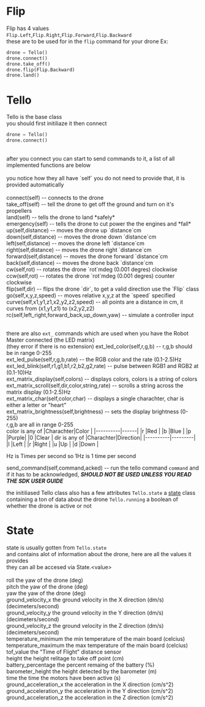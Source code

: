 # Flip
Flip has 4 values<br>
`Flip.Left`,`Flip.Right`,`Flip.Forward`,`Flip.Backward`<br>
these are to be used for in the `flip` command for your drone Ex:
```py
drone = Tello()
drone.connect()
drone.take_off()
drone.flip(Flip.Backward)
drone.land()
```

# Tello
Tello is the base class<br>
you should first initiliaze it then connect<br>
```py
drone = Tello()
drone.connect()
```
<br>
after you connect you can start to send commands to it, a list of all implemented functions are below<br>
<br>
you notice how they all have `self` you do not need to provide that, it is provided automatically<br>
<br>
connect(self) 	-- connects to the drone<br>
take_off(self)  -- tell the drone to get off the ground and turn on it's propellers<br>
land(self)		-- tells the drone to land *safely*<br>
emergency(self) -- tells the drone to cut power the the engines and *fall*<br>
up(self,distance)	-- moves the drone up `distance`cm<br>
down(self,distance)	-- moves the drone down `distance`cm<br>
left(self,distance)	-- moves the drone left `distance`cm<br>
right(self,distance)	-- moves the drone right `distance`cm<br>
forward(self,distance)	-- moves the drone forward `distance`cm<br>
back(self,distance)	-- moves the drone back `distance`cm<br>
cw(self,rot)	-- rotates the drone `rot`mdeg (0.001 degres) clockwise<br>
ccw(self,rot)	-- rotates the drone `rot`mdeg (0.001 degres) counter clockwise<br>
flip(self,dir)	-- flips the drone `dir`, to get a valid direction use the `Flip` class<br>
go(self,x,y,z,speed)	-- moves relative x,y,z at the `speed` specified<br>
curve(self,x1,y1,z1,x2,y2,z2,speed)	-- all points are a distance in cm, it curves from (x1,y1,z1) to (x2,y2,z2)<br>
rc(self,left_right,forward_back,up_down,yaw) -- simulate a controller input<br>
<br>

there are also `ext_` commands which are used when you have the Robot Master connected (the LED matrix)<br>
(they error if there is no extension)
ext_led_color(self,r,g,b) -- r,g,b should be in range 0-255<br>
ext_led_pulse(self,r,g,b,rate) -- the RGB color and the rate (0.1-2.5)Hz<br>
ext_led_blink(self,r1,g1,b1,r2,b2,g2,rate) -- pulse between RGB1 and RGB2 at (0.1-10)Hz<br>
ext_matrix_display(self,colors) -- displays colors, colors is a string of colors<br>
ext_matrix_scroll(self,dir,color,string,rate) -- scrolls a string across the matrix display (0.1-2.5)Hz<br>
ext_matrix_char(self,color,char) -- displays a single charachter, char is either a letter or "heart"<br>
ext_matrix_brightness(self,brightness) -- sets the display brightness (0-255)<br>
r,g,b are all in range 0-255<br>
color is any of
|Charachter|Color |
|----------|------|
|r         |Red   |
|b         |Blue  |
|p         |Purple|
|0         |Clear |
dir is any of
|Charachter|Direction|
|----------|---------|
|l         |Left     |
|r         |Right    |
|u         |Up       |
|d         |Down     |

Hz is Times per second so 1Hz is 1 time per second

send_command(self,command,acked) -- run the tello command `command` and if it has to be acknowledged, ***SHOULD NOT BE USED UNLESS YOU READ THE SDK USER GUIDE***<br>

the initiliased Tello class also has a few attributes
`Tello.state` a [state](#state) class containing a ton of data about the drone
`Tello.running` a boolean of whether the drone is active or not

# State
state is usually gotten from `Tello.state`<br>
and contains alot of information about the drone, here are all the values it provides<br>
they can all be accesed via State.\<value\><br>
<br>
roll					the yaw of the drone (deg)<br>
pitch					the yaw of the drone (deg)<br>
yaw						the yaw of the drone (deg)<br>
ground_velocity_x		the ground velocity in the X direction (dm/s) (decimeters/second)<br>
ground_velocity_y		the ground velocity in the Y direction (dm/s) (decimeters/second)<br>
ground_velocity_z		the ground velocity in the Z direction (dm/s) (decimeters/second)<br>
temperature_minimum		the min temperature of the main board (celcius)<br>
temperature_maximum		the max temperature of the main board (celcius)<br>
tof_value				the "Time of Flight" distance sensor<br>
height					the height relitage to take off point (cm)<br>
battery_percentage		the percent remaing of the battery (%)<br>
barometer_height		the height detected by the barometer (m)<br>
time					the time the motors have been active (s)<br>
ground_acceleration_x	the acceleration in the X direction (cm/s^2)<br>
ground_acceleration_y	the acceleration in the Y direction (cm/s^2)<br>
ground_acceleration_z	the acceleration in the Z direction (cm/s^2)<br>
